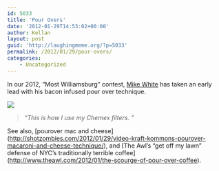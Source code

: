 ```yaml
---
id: 5033
title: 'Pour Overs'
date: '2012-01-29T14:53:02+00:00'
author: Kellan
layout: post
guid: 'http://laughingmeme.org/?p=5033'
permalink: /2012/01/29/pour-overs/
categories:
    - Uncategorized
---
```


In our 2012, “Most Williamsburg” contest, [Mike White](http://shotzombies.com/) has taken an early lead with his bacon infused pour over technique.

[![](http://distilleryimage9.instagram.com/17ccd8ac4a9111e1abb01231381b65e3_7.jpg)](http://instagr.am/p/l4g2Z/)

> *“This is how I use my Chemex filters. ”*

See also, \[pourover mac and cheese\](http://shotzombies.com/2012/01/29/video-kraft-kommons-pourover-macaroni-and-cheese-technique/), and \[The Awl’s “get off my lawn” defense of NYC’s traditionally terrible coffee\](http://www.theawl.com/2012/01/the-scourge-of-pour-over-coffee).